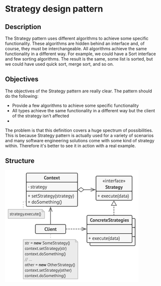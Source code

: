 # Strategy design pattern

## Description

The Strategy pattern uses different algorithms to achieve some specific functionality. These algorithms are hidden behind an interface and, of course, they must be interchangeable. All algorithms achieve the same functionality in a different way. For example, we could have a Sort interface and few sorting algorithms. The result is the same, some list is sorted, but we could have used quick sort, merge sort, and so on.

## Objectives
The objectives of the Strategy pattern are really clear. The pattern should do the following:

* Provide a few algorithms to achieve some specific functionality
* All types achieve the same functionality in a different way but the client of the strategy isn't affected
* 
The problem is that this definition covers a huge spectrum of possibilities. This is because Strategy pattern is actually used for a variety of scenarios and many software engineering solutions come with some kind of strategy within. Therefore it's better to see it in action with a real example.

## Structure

![alt text](../../assets/strategy-structure.png)
